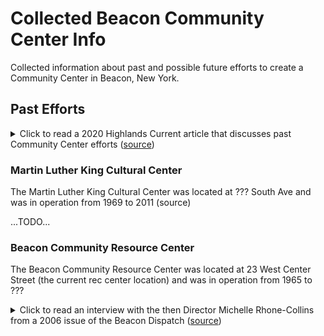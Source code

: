 # Collected Beacon Community Center Info

Collected information about past and possible future efforts to create a Community Center in Beacon, New York.

## Past Efforts

<details>
  <summary>
    Click to read a 2020 Highlands Current article that discusses past Community Center efforts (<a href="https://highlandscurrent.org/2020/11/27/reporters-notebook-does-beacon-need-a-community-center/">source</a>)
  </summary>

<h4>Reporter’s Notebook: Does Beacon Need a Community Center?</h4>

<h5><em>By Jeff Simms, Beacon Editor | November 27, 2020</em></h5>

<p>
The Beacon City Council next month is expected to adopt a 2021 budget that includes $22.2 million in general spending and keeps property taxes flat.
</p>
<p>
Much of the dialogue over the proposal has focused on police spending, which, at $5.9 million, accounts for about 26 percent of city costs but will not increase substantially over 2020.
</p>
<p>
During an hourlong public hearing on Nov. 16, most residents who spoke echoed a similar thought: Let’s spend less on policing and more on recreation, food distribution, internet access and other programs that would create a more equitable distribution of municipal services. (Parks and recreation, at about $762,000, accounts for 3 percent of general spending.)
</p>
<p>
Throughout 2020, I’ve heard many residents say at City Council and school board meetings and other forums that a city-run, central facility — a recreation or community center — is something Beacon has needed for years.
</p>
<p>
At the moment, a newly constructed facility would be a heavy lift for any municipality given the uncertainty over state aid because of the pandemic shutdown. But the city did once have two facilities — the Martin Luther King Cultural Center on South Avenue, from 1969 to 2011, and the Beacon Community Center, which operated for decades from what is now the Recreation Department building on West Center Street.
</p>
<p>
However, neither facility was run by the city — the Martin Luther King center was a nonprofit and the Beacon Community Center leased space from the city, although the city at times supported both with grant funds, said Mark Price, the director of the Beacon Recreation Department.
</p>
<p>
John Galloway Jr., a 2015 Beacon High School graduate who was appointed last month to fill a vacancy on the Beacon school board, has advocated a community center in part because he attended both facilities while growing up.
</p>
<p>
“It was like home, man,” he said about the Beacon Community Center. “It instilled that mentorship that kids in Beacon really need. I still talk to my [BCC] counselors today.”
</p>
<p>
Galloway said the center provided an afterschool program where counselors helped children with homework and played basketball or other games with them. On weekends, the center had boys’ and girls’ nights.
</p>
<p>
“They touched every base,” he said. “Every Friday night you knew you were going to the BCC.”
</p>
<p>
Barbara McCaskill, who worked at the MLK center from 2003 to 2006, said she was recruited by Eleanor Thompson, the first African American woman to serve on the Beacon City Council. McCaskill described similar programming, with homework help after school and exercise, plays and other group activities. Both centers offered summer programs, as well.
</p>
<p>
Although the children and teens who visited the MLK center were mostly African American, McCaskill said the programming was all-inclusive. “We were adamant that it was for the entire community,” she said.
</p>
<p>
The city has tried to fill some of the gaps left when the centers closed by establishing an afterschool program that’s in three of the Beacon district’s elementary schools and assuming management of the University Settlement site, now home of the summer Camp @ the Camp and the municipal pool, Price noted. All relatively recent, that represented a lot of growth for an agency that was barely a real city department when he started as a part-time employee in 2008. “It’s a long, slow slog uphill,” he said.
</p>
<p>
While discussing the 2021 budget, members of the council have talked about holding “listening sessions” or creating surveys to assess the community’s recreation needs. “It’s about asking the questions and evaluating the resources we have,” said City Administrator Anthony Ruggiero.
</p>
<p>
And while a new building would almost surely be cost-prohibitive, Mayor Lee Kyriacou has floated other options, such as expanded programming at the 50-acre University Settlement, the under-utilized Memorial Building on Main Street and even the Mase Hook and Ladder fire station (also on Main), a building that will one day be available as the city consolidates its firehouses.
</p>
<p>
For years, Beacon officials debated whether (and where) to build a new, central fire station. “Thinking ‘only new’ is understandable,” Kyriacou said, “but what we have found is we can facilitate all our needs” by improving the Tompkins Hose station on South Avenue for less than half the cost of a new building.
</p>
<p>
The same approach could be taken with a community center.
</p>
<p>
“We have lots of opportunities to figure out how to leverage that,” he said. “If we do it effectively, we can make those dollars go a lot farther.”
</p>

</details>

### Martin Luther King Cultural Center

The Martin Luther King Cultural Center was located at ??? South Ave and was in operation from 1969 to 2011 (source)


...TODO...

### Beacon Community Resource Center

The Beacon Community Resource Center was located at 23 West Center Street (the current rec center location) and was in operation from 1965 to ???

<details>
  <summary>
    Click to read an interview with the then Director Michelle Rhone-Collins from a 2006 issue of the Beacon Dispatch (<a href="https://beacon.blogs.com/beacon_dispatch/2006/10/beacon_voices_m.html">source</a>)
  </summary>

<h4>Beacon Voices: Michelle Rhone-Collins</h4>

<h5>Community Builder</h5>

<p>
<em>by Nell Timmer</em>
</p>
<p>
On a beautiful, early fall day I sat down in the playground of the Beacon Community Center to talk with Michelle Rhone-Collins, the new director, about the past, present and future of the center.
</p>
<p>
ET: So, you are the new director of the Beacon Community Center. What is this place?
</p>
<p>
MR-C: Well, it is a wonderful facility with different activities for, primarily, right now, young people—for their out-of-school time—and older adults. So, we are open every day after school for kids to come by and participate in some academic enrichment activities and some arts and recreational activities. And a couple of mornings a week there is time for older adults to come by and take yoga, exercise classes, art classes, and workshops.  Part of my work as the new director is to broaden the scope of programming so that we can include more activities for toddlers, parent support groups, especially for new parents. That was something that was very helpful for me as a new mother. I would also like to see some adult workshops in areas that folks are interested in, from budgeting to gift wrapping. And, some more comprehensive programming for teens as well.
</p>
<p>
ET: How long has the Beacon Community Center been in existence?
</p>
<p>
MR-C: It has been in existence for over 40 years, since 1965. Families have attended the BCC for generations yet there are many people who are not aware of its existence or its location. I want that to change and for people to see this as a really active resource for the community.
</p>
<p>
ET: I saw a sign on the door that there is a teen night on the second and fourth Fridays of the month. How is that attended?
</p>
<p>
MR-C:  Yes, we also have a drop in center for teens that meets from 7-11PM every other Friday in the evening and teen basketball programs on Wednesday and Thursday evenings from 6-9PM.  Actually, I have not seen the program in action yet. But, from what I understand groups of about 24 kids come in.  They have a safe place to hang out— unstructured chill time for them, with supervision. So, when I say more comprehensive programs I mean being able to offer them cultural programs that they will be interested in like utilizing the elements of Hip Hop ( rap, grafitti, breakdancing, and DJ’ing) as a way for them to express their thoughts about their world and their place in it. I would like to incorporate some academic enrichment for them as well so that they can prepare for their post secondary experiences. Maybe even having some male and female empowerment groups. So much is needed for teens in this community. The other day I was talking to a group of young people that were hanging out by the center and asking them what they might want to do in here. First they asked if there were any jobs available. When I let them know about age limits and funding limitations, they expressed that they just wanted something to do, even if it wasn’t paid.
</p>
<p>
ET: Are there rooms inside this facility that are geared toward different types of activities?
</p>
<p>
MR-C: There is an activity room and there is a recreation room. A lot of different activities can happen in those spaces, but there aren’t any studio spaces that are geared for more specific activity, which is one of the challenges actually, because when kids are finished with homework, they move on to something that is more fun---not that homework isn’t fun, of course---and there are still kids in the space working on homework. There’s not really a small, quiet space where those kids can be.  There are these great, big rooms, but not smaller activity rooms.
</p>
<p>
ET: So, the younger children that come for after-school programs are being helped with their homework as well as having some play time?
</p>
<p>
MR-C: Right, exactly. After they do their homework with our counselors who are primarily college students who are majoring in education and human services, they have scheduled activities including computer time, arts, dance, and time on the playground. They can also participate in yoga workshops, theater and acting classes, creative movement, violin lessons, and environmental education workshops offered by Stonykill Farms Education department and the Green Teens.
</p>
<p>
ET: And how late do the after-school programs run?
</p>
<p>
MR-C: The program is open from 3 to 6 p.m. every day.
</p>
<p>
ET: And is that something that is provided by the town or is it something provided on a fee basis?
</p>
<p>
MR-C: It is provided by the Community Center. We ask the parents to donate an amount for the program that helps to provide the supplies and the snacks. The Community Center is not a municipal facility; however, the City does provide some funding for some of its activities through the Recreation Department.
</p>
<p>
ET: And where does the additional funding for the Beacon Community Center come from?
</p>
<p>
MR-C: Funding comes from government grants and we receive some funding from the Dyson Foundation. Some of our activities are sponsored by the city through the Beacon Recreation Department. They actually sponsor the Teen Drop-In Center and some of the Senior Programs. And the rest is fees and family contributions. The donations are not extra, they are really integral to our programming needs. Another of my priorities is to increase the diversity of our funding including more foundation support so that we can offer high quality activities at a low or no cost.
</p>
<p>
ET: How many kids are involved in the after-school program?
</p>
<p>
MR-C: There are 63 kids involved in the after-school at the Community Center. We have between 50 and 60 children here on a daily basis for programs, so I would say it is a very well-attended program. And there is another after-school program that operates out of J.V. Forrestal Elementary School that has 15 children enrolled. I would love to beef up the enrollment over there because it is also a fantastic program with wonderful staff and activities.
</p>
<p>
ET: And is that pulling from all of the elementary schools and the middle school?
</p>
<p>
MR-C: The JV Forrestal program serves kids from Forrestal. The program at the Community Center draws from all the elementary schools. And it is open to middle school kids although we don’t have a lot of enrollment from middle school age children. The majority of kids are coming from South Avenue School because of its proximity. And we have kids coming not just from Beacon, but from neighboring communities.
</p>
<p>
ET: Do they all get bussed by their school?
</p>
<p>
MR-C: Exactly.
</p>
<p>
ET: So, I know you have only been here for a few weeks, but I am sure your brain must be spinning. What are your dreams for this place?
</p>
<p>
MR-C: Ah, dreams…one is wanting to beautify the space to make it look more welcoming. I feel like there are a lot of skilled folk in the community that could lend their expertise and very quickly make this place look different…more warm, more colorful. And also, in a creative way, be open to all the populations who could use it. So, comfy for a toddler to be in or for an adult to be in or for a group of teens to be in. And then, also, to having the artists in the community involved providing programming and services here so that there are a lot of things going on all the time. I would like to diversify our sources of funding so that we wouldn’t have to rely on fees or family donations so much. I would like to increase the visibility of the community center by offering more activities for all age groupings. I feel like there is, or there can be, a tension between old and new in Beacon. I would like the community center to really be a picture of Beacon’s vibrant community--a space where everyone in the community feels welcome, no matter how long you have been here. Basically, a place that everybody is happy to be at and utilize to its fullest capacity.
</p>
<p>
ET: Do you have any new programs in the works?
</p>
<p>
MR-C: Well, I am working on some ideas for some dramatic programming with Daphne Richards and Edwin Lee Gibson of Thespus Brown. I am excited about the prospect of an intergenerational project being developed with Daphne Richards has a that will include young women and older women in a performance of for colored girls who sing the blues when the rainbow is enuf by ntozake shange. The performers could be mothers and daughters or grandmothers and granddaughters, or all three generations. Edwin Lee Gibson (recipient of an Obie Award for his performance of Oedipus Rex in the Seven written by Beacon’s own Will Power) will be offering acting workshops for youth and adults.  We are not playing…there are some brilliant, talented and dedicated individuals who are already involved in providing programming here. Gwen Laster, an inspired violin player who has accompanied Aretha Franklin and Alicia Keys to name a few. Our dance instructor has been in several Broadway productions.  I have to name drop because I just feel that the kids are really lucky to be exposed to such skilled artists and instructors who are also great educators. The two don’t necessarily go hand in hand.
</p>
<p>
ET: Do you envision having performances here?
</p>
<p>
MR-C: Yes, absolutely. I would love to do that. I would love to showcase the work the kids are doing here by having them give performances or art exhibitions. I would also love to host performances and community events here. The more community celebrations the better!
</p>
<p>
ET: What are your ideas for getting the word out about this place? Do you currently send out a brochure about your programs through the schools?
</p>
<p>
MR-C:  What happens is that there are flyers sent out through the schools, but I would like to have more information out around town on the Main Street area, in the businesses that people visit. And I would like to develop a web-site as well. We don’t have anything on the web. I think that that would be very useful. We rely on flyers whenever we have an event. It would be nice to have a brochure for people to look at to see exactly what the scope of our programming is in one place.
</p>
<p>
ET: What do you need most here?
</p>
<p>
MR-C: Besides money, volunteers!! This place has a lot of great potential, but it can’t truly be a community center without community involvement. We could really use some hands-on help to implement some of the positive changes I think we can make.
</p>
<p>
ET: This playground is pretty quiet. It would be nice to come back here in a year and hear the sounds of a lot of little voices.
</p>
<p>
MR-C: I totally agree. I think the potential of this space is really amazing.
</p>

</details>
